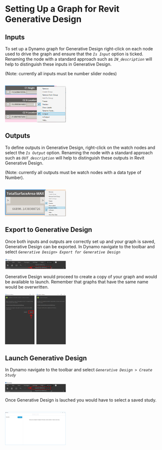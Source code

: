 # Setting Up a Graph for Revit Generative Design

## Inputs

To set up a Dynamo graph for Generative Design right-click on each node used to drive the graph and ensure that the *`Is Input`* option is ticked. Renaming the node with a standard approach such as *`IN_description`* will help to distinguish these inputs in Generative Design.

\(Note: currently all inputs must be number slider nodes\)

<br/>

<img src="../assets/hello/setting1.png" style="width:200px;"/>

## Outputs

To define outputs in Generative Design, right-click on the watch nodes and select the *`Is Output`* option. Renaming the node with a standard approach such as *`OUT_description`* will help to distinguish these outputs in Revit Generative Design.

\(Note: currently all outputs must be watch nodes with a data type of Number\).

<br/>

<img src="../assets/hello/setting2.png" style="width:200px;"/>

<br/>

## Export to Generative Design

Once both inputs and outputs are correctly set up and your graph is saved, Generative Design can be exported. In Dynamo navigate to the toolbar and select _`Generative Design> Export for Generative Design`_

<img src="../assets/hello/setting21.png" style="width:200px;"/>

Generative Design would proceed to create a copy of your graph and would be available to launch. Remember that graphs that have the same name would be overwritten.

<img src="../assets/hello/setting22.png" style="width:200px;"/>

## Launch Generative Design

In Dynamo navigate to the toolbar and select _`Generative Design > Create Study`_

<img src="../assets/hello/setting23.png" style="width:200px;"/>

Once Generative Design is lauched you would have to select a saved study.

<br/>

<img src="../assets/hello/setting3.png" style="width:200px;"/>
